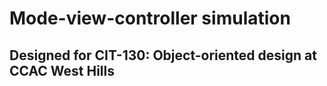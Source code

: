 # Mode-view-controller simulation
## Designed for CIT-130: Object-oriented design at CCAC West Hills
